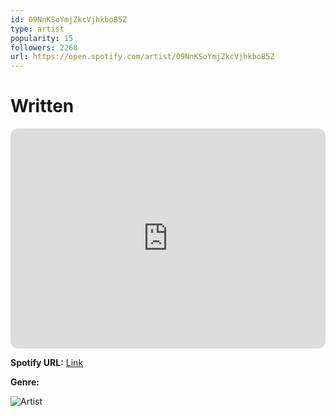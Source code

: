 ```yaml
---
id: 09NnKSoYmjZkcVjhkboB5Z
type: artist
popularity: 15
followers: 2268
url: https://open.spotify.com/artist/09NnKSoYmjZkcVjhkboB5Z
---
```

# Written

<iframe style="border-radius:12px" src="https://open.spotify.com/embed/artist/09NnKSoYmjZkcVjhkboB5Z" width="100%" height="352" frameBorder="0" allowfullscreen="" allow="autoplay; clipboard-write; encrypted-media; fullscreen; picture-in-picture" loading="lazy"></iframe>

**Spotify URL:** [Link](https://open.spotify.com/artist/09NnKSoYmjZkcVjhkboB5Z)

**Genre:** 

![Artist](https://i.scdn.co/image/ab6761610000e5eb4df2574cb68be791221b5aa4)
